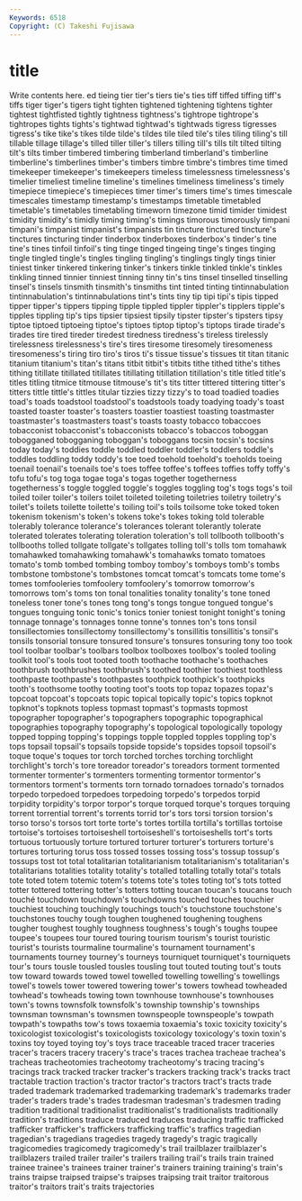 ```yaml
---
Keywords: 6518 
Copyright: (C) Takeshi Fujisawa
---
```


# title

Write contents here.
ed tieing
tier tier's tiers tie's ties tiff tiffed tiffing tiff's tiffs
tiger tiger's tigers tight tighten tightened tightening tightens tighter tightest
tightfisted tightly tightness tightness's tightrope tightrope's tightropes tights tights's tightwad
tightwad's tightwads tigress tigresses tigress's tike tike's tikes tilde tilde's
tildes tile tiled tile's tiles tiling tiling's till tillable tillage
tillage's tilled tiller tiller's tillers tilling till's tills tilt tilted
tilting tilt's tilts timber timbered timbering timberland timberland's timberline timberline's
timberlines timber's timbers timbre timbre's timbres time timed timekeeper timekeeper's
timekeepers timeless timelessness timelessness's timelier timeliest timeline timeline's timelines timeliness
timeliness's timely timepiece timepiece's timepieces timer timer's timers time's times
timescale timescales timestamp timestamp's timestamps timetable timetabled timetable's timetables timetabling
timeworn timezone timid timider timidest timidity timidity's timidly timing timing's
timings timorous timorously timpani timpani's timpanist timpanist's timpanists tin tincture
tinctured tincture's tinctures tincturing tinder tinderbox tinderboxes tinderbox's tinder's tine
tine's tines tinfoil tinfoil's ting tinge tinged tingeing tinge's tinges
tinging tingle tingled tingle's tingles tingling tingling's tinglings tingly tings
tinier tiniest tinker tinkered tinkering tinker's tinkers tinkle tinkled tinkle's
tinkles tinkling tinned tinnier tinniest tinning tinny tin's tins tinsel
tinselled tinselling tinsel's tinsels tinsmith tinsmith's tinsmiths tint tinted tinting
tintinnabulation tintinnabulation's tintinnabulations tint's tints tiny tip tipi tipi's tipis
tipped tipper tipper's tippers tipping tipple tippled tippler tippler's tipplers
tipple's tipples tippling tip's tips tipsier tipsiest tipsily tipster tipster's
tipsters tipsy tiptoe tiptoed tiptoeing tiptoe's tiptoes tiptop tiptop's tiptops
tirade tirade's tirades tire tired tireder tiredest tiredness tiredness's tireless
tirelessly tirelessness tirelessness's tire's tires tiresome tiresomely tiresomeness tiresomeness's tiring
tiro tiro's tiros ti's tissue tissue's tissues tit titan titanic
titanium titanium's titan's titans titbit titbit's titbits tithe tithed tithe's
tithes tithing titillate titillated titillates titillating titillation titillation's title titled
title's titles titling titmice titmouse titmouse's tit's tits titter tittered
tittering titter's titters tittle tittle's tittles titular tizzies tizzy tizzy's
to toad toadied toadies toad's toads toadstool toadstool's toadstools toady
toadying toady's toast toasted toaster toaster's toasters toastier toastiest toasting
toastmaster toastmaster's toastmasters toast's toasts toasty tobacco tobaccoes tobacconist tobacconist's
tobacconists tobacco's tobaccos toboggan tobogganed tobogganing toboggan's toboggans tocsin tocsin's
tocsins today today's toddies toddle toddled toddler toddler's toddlers toddle's
toddles toddling toddy toddy's toe toed toehold toehold's toeholds toeing
toenail toenail's toenails toe's toes toffee toffee's toffees toffies toffy
toffy's tofu tofu's tog toga togae toga's togas together togetherness
togetherness's toggle toggled toggle's toggles toggling tog's togs togs's toil
toiled toiler toiler's toilers toilet toileted toileting toiletries toiletry toiletry's
toilet's toilets toilette toilette's toiling toil's toils toilsome toke toked
token tokenism tokenism's token's tokens toke's tokes toking told tolerable
tolerably tolerance tolerance's tolerances tolerant tolerantly tolerate tolerated tolerates tolerating
toleration toleration's toll tollbooth tollbooth's tollbooths tolled tollgate tollgate's tollgates
tolling toll's tolls tom tomahawk tomahawked tomahawking tomahawk's tomahawks tomato
tomatoes tomato's tomb tombed tombing tomboy tomboy's tomboys tomb's tombs
tombstone tombstone's tombstones tomcat tomcat's tomcats tome tome's tomes tomfooleries
tomfoolery tomfoolery's tomorrow tomorrow's tomorrows tom's toms ton tonal tonalities
tonality tonality's tone toned toneless toner tone's tones tong tong's
tongs tongue tongued tongue's tongues tonguing tonic tonic's tonics tonier
toniest tonight tonight's toning tonnage tonnage's tonnages tonne tonne's tonnes
ton's tons tonsil tonsillectomies tonsillectomy tonsillectomy's tonsillitis tonsillitis's tonsil's tonsils
tonsorial tonsure tonsured tonsure's tonsures tonsuring tony too took tool
toolbar toolbar's toolbars toolbox toolboxes toolbox's tooled tooling toolkit tool's
tools toot tooted tooth toothache toothache's toothaches toothbrush toothbrushes toothbrush's
toothed toothier toothiest toothless toothpaste toothpaste's toothpastes toothpick toothpick's toothpicks
tooth's toothsome toothy tooting toot's toots top topaz topazes topaz's
topcoat topcoat's topcoats topic topical topically topic's topics topknot topknot's
topknots topless topmast topmast's topmasts topmost topographer topographer's topographers topographic
topographical topographies topography topography's topological topologically topology topped topping topping's
toppings topple toppled topples toppling top's tops topsail topsail's topsails
topside topside's topsides topsoil topsoil's toque toque's toques tor torch
torched torches torching torchlight torchlight's torch's tore toreador toreador's toreadors
torment tormented tormenter tormenter's tormenters tormenting tormentor tormentor's tormentors torment's
torments torn tornado tornadoes tornado's tornados torpedo torpedoed torpedoes torpedoing
torpedo's torpedos torpid torpidity torpidity's torpor torpor's torque torqued torque's
torques torquing torrent torrential torrent's torrents torrid tor's tors torsi
torsion torsion's torso torso's torsos tort torte torte's tortes tortilla
tortilla's tortillas tortoise tortoise's tortoises tortoiseshell tortoiseshell's tortoiseshells tort's torts
tortuous tortuously torture tortured torturer torturer's torturers torture's tortures torturing
torus toss tossed tosses tossing toss's tossup tossup's tossups tost
tot total totalitarian totalitarianism totalitarianism's totalitarian's totalitarians totalities totality totality's
totalled totalling totally total's totals tote toted totem totemic totem's
totems tote's totes toting tot's tots totted totter tottered tottering
totter's totters totting toucan toucan's toucans touch touché touchdown touchdown's
touchdowns touched touches touchier touchiest touching touchingly touchings touch's touchstone
touchstone's touchstones touchy tough toughen toughened toughening toughens tougher toughest
toughly toughness toughness's tough's toughs toupee toupee's toupees tour toured
touring tourism tourism's tourist touristic tourist's tourists tourmaline tourmaline's tournament
tournament's tournaments tourney tourney's tourneys tourniquet tourniquet's tourniquets tour's tours
tousle tousled tousles tousling tout touted touting tout's touts tow
toward towards towed towel towelled towelling towelling's towellings towel's towels
tower towered towering tower's towers towhead towheaded towhead's towheads towing
town townhouse townhouse's townhouses town's towns townsfolk townsfolk's township township's
townships townsman townsman's townsmen townspeople townspeople's towpath towpath's towpaths tow's
tows toxaemia toxaemia's toxic toxicity toxicity's toxicologist toxicologist's toxicologists toxicology
toxicology's toxin toxin's toxins toy toyed toying toy's toys trace
traceable traced tracer traceries tracer's tracers tracery tracery's trace's traces
trachea tracheae trachea's tracheas tracheotomies tracheotomy tracheotomy's tracing tracing's tracings
track tracked tracker tracker's trackers tracking track's tracks tract tractable
traction traction's tractor tractor's tractors tract's tracts trade traded trademark
trademarked trademarking trademark's trademarks trader trader's traders trade's trades tradesman
tradesman's tradesmen trading tradition traditional traditionalist traditionalist's traditionalists traditionally tradition's
traditions traduce traduced traduces traducing traffic trafficked trafficker trafficker's traffickers
trafficking traffic's traffics tragedian tragedian's tragedians tragedies tragedy tragedy's tragic
tragically tragicomedies tragicomedy tragicomedy's trail trailblazer trailblazer's trailblazers trailed trailer
trailer's trailers trailing trail's trails train trained trainee trainee's trainees
trainer trainer's trainers training training's train's trains traipse traipsed traipse's
traipses traipsing trait traitor traitorous traitor's traitors trait's traits trajectories

